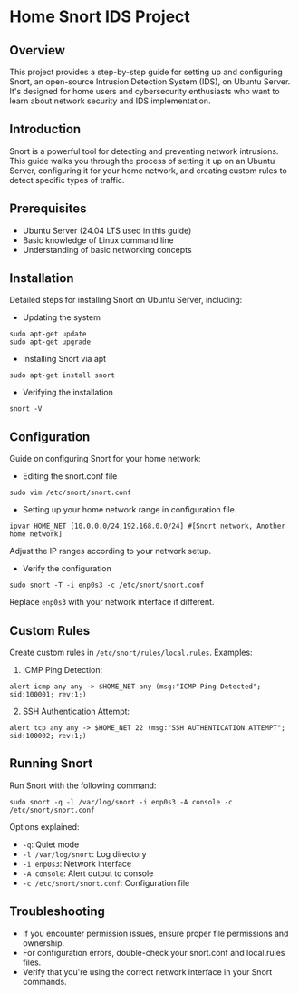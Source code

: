 # Home Snort IDS Project

## Overview
This project provides a step-by-step guide for setting up and configuring Snort, an open-source Intrusion Detection System (IDS), on Ubuntu Server. It's designed for home users and cybersecurity enthusiasts who want to learn about network security and IDS implementation.

## Introduction
Snort is a powerful tool for detecting and preventing network intrusions. This guide walks you through the process of setting it up on an Ubuntu Server, configuring it for your home network, and creating custom rules to detect specific types of traffic.

## Prerequisites
- Ubuntu Server (24.04 LTS used in this guide)
- Basic knowledge of Linux command line
- Understanding of basic networking concepts

## Installation
Detailed steps for installing Snort on Ubuntu Server, including:
- Updating the system

```
sudo apt-get update
sudo apt-get upgrade
```

- Installing Snort via apt
```
sudo apt-get install snort
```
- Verifying the installation
```
snort -V
```

## Configuration
Guide on configuring Snort for your home network:
- Editing the snort.conf file
```
sudo vim /etc/snort/snort.conf
```
- Setting up your home network range in configuration file. 
```
ipvar HOME_NET [10.0.0.0/24,192.168.0.0/24] #[Snort network, Another home network]
```
Adjust the IP ranges according to your network setup.

- Verify the configuration
```
sudo snort -T -i enp0s3 -c /etc/snort/snort.conf
```
Replace `enp0s3` with your network interface if different.

## Custom Rules
Create custom rules in `/etc/snort/rules/local.rules`. Examples:

1. ICMP Ping Detection:
```
alert icmp any any -> $HOME_NET any (msg:"ICMP Ping Detected"; sid:100001; rev:1;)
```
2. SSH Authentication Attempt:
```
alert tcp any any -> $HOME_NET 22 (msg:"SSH AUTHENTICATION ATTEMPT"; sid:100002; rev:1;)
```

## Running Snort
Run Snort with the following command:
```
sudo snort -q -l /var/log/snort -i enp0s3 -A console -c /etc/snort/snort.conf
```

Options explained:
- `-q`: Quiet mode
- `-l /var/log/snort`: Log directory
- `-i enp0s3`: Network interface
- `-A console`: Alert output to console
- `-c /etc/snort/snort.conf`: Configuration file

## Troubleshooting
- If you encounter permission issues, ensure proper file permissions and ownership.
- For configuration errors, double-check your snort.conf and local.rules files.
- Verify that you're using the correct network interface in your Snort commands.